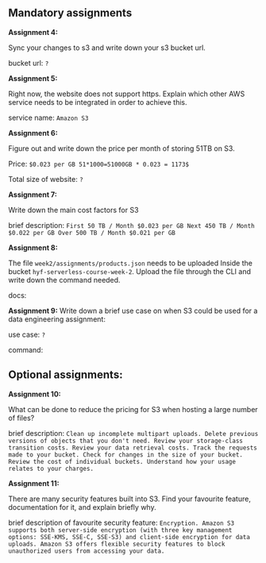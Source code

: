 ## Mandatory assignments

**Assignment 4:**

Sync your changes to s3 and write down your s3 bucket url.

bucket url: `?`

**Assignment 5:**

Right now, the website does not support https. Explain which other AWS service needs to be integrated in order to achieve this.

service name: `Amazon S3`

**Assignment 6:**

Figure out and write down the price per month of storing 51TB on S3.

Price: `$0.023 per GB 51*1000=51000GB * 0.023 = 1173$`

Total size of website: `?`

**Assignment 7:**

Write down the main cost factors for S3

brief description: `First 50 TB / Month $0.023 per GB Next 450 TB / Month $0.022 per GB Over 500 TB / Month $0.021 per GB`

**Assignment 8:**

The file `week2/assignments/products.json` needs to be uploaded Inside the bucket `hyf-serverless-course-week-2`. Upload the file through the CLI and write down the command needed.

docs:

**Assignment 9:**
Write down a brief use case on when S3 could be used for a data engineering assignment:

use case: `?`

command:

## Optional assignments:

**Assignment 10:**

What can be done to reduce the pricing for S3 when hosting a large number of files?

brief description: `Clean up incomplete multipart uploads. Delete previous versions of objects that you don't need. Review your storage-class transition costs. Review your data retrieval costs. Track the requests made to your bucket. Check for changes in the size of your bucket. Review the cost of individual buckets. Understand how your usage relates to your charges.`

**Assignment 11:**

There are many security features built into S3. Find your favourite feature, documentation for it, and explain briefly why.

brief description of favourite security feature: `Encryption. Amazon S3 supports both server-side encryption (with three key management options: SSE-KMS, SSE-C, SSE-S3) and client-side encryption for data uploads. Amazon S3 offers flexible security features to block unauthorized users from accessing your data.`
